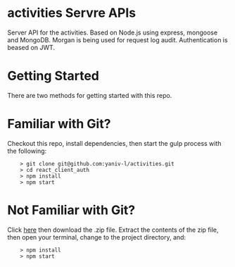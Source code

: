 # activities Servre APIs
Server API for the activities.
Based on Node.js using express, mongoose and MongoDB.
Morgan is being used for request log audit.
Authentication is beased on JWT.


# Getting Started

There are two methods for getting started with this repo.

# Familiar with Git?
Checkout this repo, install dependencies, then start the gulp process with the following:

```
	> git clone git@github.com:yaniv-l/activities.git
	> cd react_client_auth
	> npm install
	> npm start
```

# Not Familiar with Git?
Click [here](https://github.com/yaniv-l/activities.git) then download the .zip file.  Extract the contents of the zip file, then open your terminal, change to the project directory, and:

```
	> npm install
	> npm start
```
